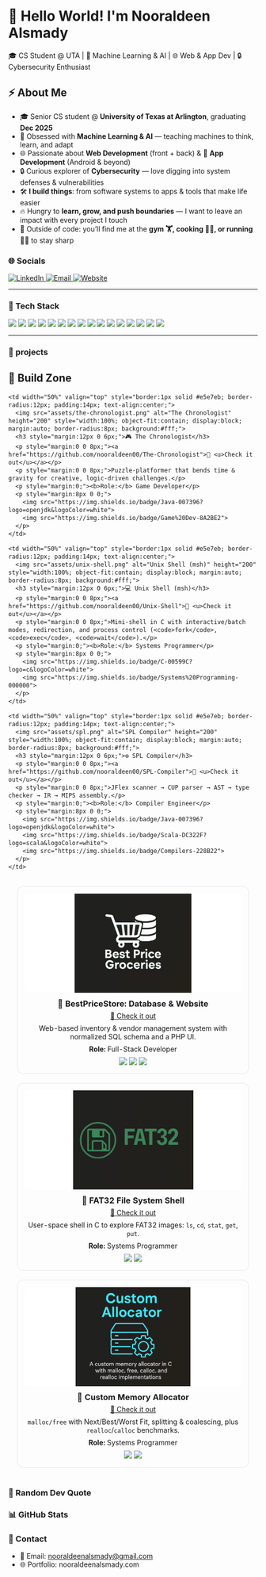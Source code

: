 <!-- Header -->
<h1 align="left">🚀 Hello World! I'm Nooraldeen Alsmady</h1>
🎓 CS Student @ UTA | 🤖 Machine Learning & AI | 🌐 Web & App Dev | 🔒 Cybersecurity Enthusiast  

## ⚡ About Me
- 🎓 Senior CS student @ **University of Texas at Arlington**, graduating **Dec 2025**  
- 🤖 Obsessed with **Machine Learning & AI** — teaching machines to think, learn, and adapt  
- 🌐 Passionate about **Web Development** (front + back) & 📱 **App Development** (Android & beyond)  
- 🔒 Curious explorer of **Cybersecurity** — love digging into system defenses & vulnerabilities  
- 🛠️ **I build things**: from software systems to apps & tools that make life easier  
- 🔥 Hungry to **learn, grow, and push boundaries** — I want to leave an impact with every project I touch  
- 💪 Outside of code: you’ll find me at the **gym 🏋️, cooking 👨‍🍳, or running 🏃‍♂️** to stay sharp  


### 🌐 Socials
<p>
  <a href="https://www.linkedin.com/in/nooraldeen-alsmady-0765a9378" target="_blank">
    <img alt="LinkedIn" src="https://img.shields.io/badge/-LinkedIn-0A66C2?logo=linkedin&logoColor=white&style=for-the-badge">
  </a>
  <a href="mailto:nooraldeenalsmady@gmail.com">
    <img alt="Email" src="https://img.shields.io/badge/-Email-D14836?logo=gmail&logoColor=white&style=for-the-badge">
  </a>
  <a href="https://nooraldeenalsmady.com">
    <img alt="Website" src="https://img.shields.io/badge/-Website-000000?logo=vercel&logoColor=white&style=for-the-badge">
  </a>
</p>

---

### 🧰 Tech Stack
<p>
  <img src="https://img.shields.io/badge/C-00599C?logo=c&logoColor=white">
  <img src="https://img.shields.io/badge/C++-00599C?logo=cplusplus&logoColor=white">
  <img src="https://img.shields.io/badge/Java-007396?logo=openjdk&logoColor=white">
  <img src="https://img.shields.io/badge/JavaScript-F7DF1E?logo=javascript&logoColor=black">
  <img src="https://img.shields.io/badge/Python-3776AB?logo=python&logoColor=white">
  <img src="https://img.shields.io/badge/MySQL-4479A1?logo=mysql&logoColor=white">
  <img src="https://img.shields.io/badge/Oracle-F80000?logo=oracle&logoColor=white">
  <img src="https://img.shields.io/badge/AWS-232F3E?logo=amazonaws&logoColor=white">
  <img src="https://img.shields.io/badge/Azure-0078D4?logo=microsoftazure&logoColor=white">
  <img src="https://img.shields.io/badge/Git-F05032?logo=git&logoColor=white">
  <img src="https://img.shields.io/badge/GitHub-181717?logo=github&logoColor=white">
  <img src="https://img.shields.io/badge/NumPy-013243?logo=numpy&logoColor=white">
  <img src="https://img.shields.io/badge/Pandas-150458?logo=pandas&logoColor=white">
  <img src="https://img.shields.io/badge/scikit--learn-F7931E?logo=scikitlearn&logoColor=white">
  <img src="https://img.shields.io/badge/HTML5-E34F26?logo=html5&logoColor=white">
  <img src="https://img.shields.io/badge/Kotlin-7F52FF?logo=kotlin&logoColor=white">
</p>

---

### 🚀 projects

## 🚀 Build Zone

<table width="100%" style="border-collapse:separate; border-spacing:18px;">
  <!-- Row 1 -->
  <tr>
    <td width="50%" valign="top" style="border:1px solid #e5e7eb; border-radius:12px; padding:14px; text-align:center;">
      <img src="assets/store-logo.png" alt="BestPrice Store" height="200" style="width:100%; object-fit:contain; display:block; margin:auto; border-radius:8px; background:#fff;">
      <h3 style="margin:12px 0 6px;">🛒 BestPriceStore: Database & Website</h3>
      <p style="margin:0 0 8px;"><a href="https://github.com/nooraldeen00/Best-Price-Groceries">🔗 <u>Check it out</u></a></p>
      <p style="margin:0 0 8px;">Web-based inventory & vendor management system with normalized SQL schema and a PHP UI.</p>
      <p style="margin:0;"><b>Role:</b> Full-Stack Developer</p>
      <p style="margin:8px 0 0;">
        <img src="https://img.shields.io/badge/MySQL-4479A1?logo=mysql&logoColor=white">
        <img src="https://img.shields.io/badge/PHP-777BB4?logo=php&logoColor=white">
        <img src="https://img.shields.io/badge/SQL-CC2927?logo=microsoftsqlserver&logoColor=white">
      </p>
    </td>

    <td width="50%" valign="top" style="border:1px solid #e5e7eb; border-radius:12px; padding:14px; text-align:center;">
      <img src="assets/the-chronologist.png" alt="The Chronologist" height="200" style="width:100%; object-fit:contain; display:block; margin:auto; border-radius:8px; background:#fff;">
      <h3 style="margin:12px 0 6px;">🎮 The Chronologist</h3>
      <p style="margin:0 0 8px;"><a href="https://github.com/nooraldeen00/The-Chronologist">🔗 <u>Check it out</u></a></p>
      <p style="margin:0 0 8px;">Puzzle-platformer that bends time & gravity for creative, logic-driven challenges.</p>
      <p style="margin:0;"><b>Role:</b> Game Developer</p>
      <p style="margin:8px 0 0;">
        <img src="https://img.shields.io/badge/Java-007396?logo=openjdk&logoColor=white">
        <img src="https://img.shields.io/badge/Game%20Dev-8A2BE2">
      </p>
    </td>
  </tr>

  <!-- Row 2 -->
  <tr>
    <td width="50%" valign="top" style="border:1px solid #e5e7eb; border-radius:12px; padding:14px; text-align:center;">
      <img src="assets/FAT32.png" alt="FAT32 File System Shell" height="200" style="width:100%; object-fit:contain; display:block; margin:auto; border-radius:8px; background:#fff;">
      <h3 style="margin:12px 0 6px;">📂 FAT32 File System Shell</h3>
      <p style="margin:0 0 8px;"><a href="https://github.com/nooraldeen00/FAT32">🔗 <u>Check it out</u></a></p>
      <p style="margin:0 0 8px;">User-space shell in C to explore FAT32 images: <code>ls</code>, <code>cd</code>, <code>stat</code>, <code>get</code>, <code>put</code>.</p>
      <p style="margin:0;"><b>Role:</b> Systems Programmer</p>
      <p style="margin:8px 0 0;">
        <img src="https://img.shields.io/badge/C-00599C?logo=c&logoColor=white">
        <img src="https://img.shields.io/badge/File%20Systems-808080">
      </p>
    </td>

    <td width="50%" valign="top" style="border:1px solid #e5e7eb; border-radius:12px; padding:14px; text-align:center;">
      <img src="assets/unix-shell.png" alt="Unix Shell (msh)" height="200" style="width:100%; object-fit:contain; display:block; margin:auto; border-radius:8px; background:#fff;">
      <h3 style="margin:12px 0 6px;">💻 Unix Shell (msh)</h3>
      <p style="margin:0 0 8px;"><a href="https://github.com/nooraldeen00/Unix-Shell">🔗 <u>Check it out</u></a></p>
      <p style="margin:0 0 8px;">Mini-shell in C with interactive/batch modes, redirection, and process control (<code>fork</code>, <code>exec</code>, <code>wait</code>).</p>
      <p style="margin:0;"><b>Role:</b> Systems Programmer</p>
      <p style="margin:8px 0 0;">
        <img src="https://img.shields.io/badge/C-00599C?logo=c&logoColor=white">
        <img src="https://img.shields.io/badge/Systems%20Programming-000000">
      </p>
    </td>
  </tr>

  <!-- Row 3 -->
  <tr>
    <td width="50%" valign="top" style="border:1px solid #e5e7eb; border-radius:12px; padding:14px; text-align:center;">
      <img src="assets/Custom-Allocator.png" alt="Custom Memory Allocator" height="200" style="width:100%; object-fit:contain; display:block; margin:auto; border-radius:8px; background:#fff;">
      <h3 style="margin:12px 0 6px;">🧠 Custom Memory Allocator</h3>
      <p style="margin:0 0 8px;"><a href="https://github.com/nooraldeen00/Custom-Allocator">🔗 <u>Check it out</u></a></p>
      <p style="margin:0 0 8px;"><code>malloc/free</code> with Next/Best/Worst Fit, splitting & coalescing, plus <code>realloc</code>/<code>calloc</code> benchmarks.</p>
      <p style="margin:0;"><b>Role:</b> Systems Programmer</p>
      <p style="margin:8px 0 0;">
        <img src="https://img.shields.io/badge/C-00599C?logo=c&logoColor=white">
        <img src="https://img.shields.io/badge/Memory%20Management-FF4500">
      </p>
    </td>

    <td width="50%" valign="top" style="border:1px solid #e5e7eb; border-radius:12px; padding:14px; text-align:center;">
      <img src="assets/spl.png" alt="SPL Compiler" height="200" style="width:100%; object-fit:contain; display:block; margin:auto; border-radius:8px; background:#fff;">
      <h3 style="margin:12px 0 6px;">⚙️ SPL Compiler</h3>
      <p style="margin:0 0 8px;"><a href="https://github.com/nooraldeen00/SPL-Compiler">🔗 <u>Check it out</u></a></p>
      <p style="margin:0 0 8px;">JFlex scanner → CUP parser → AST → type checker → IR → MIPS assembly.</p>
      <p style="margin:0;"><b>Role:</b> Compiler Engineer</p>
      <p style="margin:8px 0 0;">
        <img src="https://img.shields.io/badge/Java-007396?logo=openjdk&logoColor=white">
        <img src="https://img.shields.io/badge/Scala-DC322F?logo=scala&logoColor=white">
        <img src="https://img.shields.io/badge/Compilers-228B22">
      </p>
    </td>
  </tr>
</table>

### 🧠 Random Dev Quote


### 📊 GitHub Stats



### 📝 Contact
- 📧 Email: nooraldeenalsmady@gmail.com  
- 🌐 Portfolio: nooraldeenalsmady.com  

